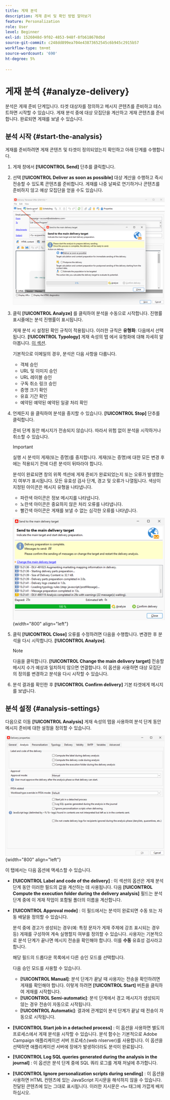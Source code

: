 ```yaml
---
title: 게재 분석
description: 게재 준비 및 확인 방법 알아보기
feature: Personalization
role: User
level: Beginner
exl-id: 1526048d-9f02-4853-948f-8fb618670dbd
source-git-commit: c248dd899ea704e43873652545c6b945c2915b57
workflow-type: tm+mt
source-wordcount: '690'
ht-degree: 5%

---
```


# 게재 분석 {#analyze-delivery}

분석은 게재 준비 단계입니다. 타겟 대상자를 정의하고 메시지 콘텐츠를 준비하고 테스트하면 시작할 수 있습니다. 게재 분석 중에 대상 모집단을 계산하고 게재 콘텐츠를 준비합니다. 완료되면 게재를 보낼 수 있습니다.

## 분석 시작 {#start-the-analysis}

게재를 준비하려면 게재 콘텐츠 및 타겟이 정의되었는지 확인하고 아래 단계를 수행합니다.

1. 게재 창에서 **[!UICONTROL Send]** 단추를 클릭합니다.
1. 선택 **[!UICONTROL Deliver as soon as possible]** 대상 계산을 수행하고 즉시 전송할 수 있도록 콘텐츠를 준비합니다. 게재를 나중 날짜로 연기하거나 콘텐츠를 준비하지 않고 예상 모집단을 얻을 수도 있습니다.

   ![](assets/delivery-analysis-start.png)

1. 클릭 **[!UICONTROL Analyze]** 를 클릭하여 분석을 수동으로 시작합니다. 진행률 표시줄에는 분석 진행률이 표시됩니다.

   게재 분석 시 설정된 확인 규칙이 적용됩니다. 이러한 규칙은 **유형화**: 다음에서 선택됩니다. **[!UICONTROL Typology]** 게재 속성의 탭 에서 유형화에 대해 자세히 알아봅니다. [이 섹션](../../automation/campaign-opt/campaign-typologies.md).

   기본적으로 이메일의 경우, 분석은 다음 사항을 다룹니다.

   * 객체 승인
   * URL 및 이미지 승인
   * URL 레이블 승인
   * 구독 취소 링크 승인
   * 증명 크기 확인
   * 유효 기간 확인
   * 예약된 예약된 예약된 일괄 처리 확인


1. 언제든지 을 클릭하여 분석을 중지할 수 있습니다. **[!UICONTROL Stop]** 단추를 클릭합니다.

   준비 단계 동안 메시지가 전송되지 않습니다. 따라서 위험 없이 분석을 시작하거나 취소할 수 있습니다.

   >[!IMPORTANT]
   >
   >실행 시 분석이 게재(또는 증명)를 중지합니다. 게재(또는 증명)에 대한 모든 변경 후에는 적용되기 전에 다른 분석이 뒤따라야 합니다.

   분석이 완료되면 창의 위쪽 섹션에 게재 준비가 완료되었는지 또는 오류가 발생했는지 여부가 표시됩니다. 모든 유효성 검사 단계, 경고 및 오류가 나열됩니다. 색상이 지정된 아이콘은 메시지 유형을 나타냅니다.

   * 파란색 아이콘은 정보 메시지를 나타냅니다.
   * 노란색 아이콘은 중요하지 않은 처리 오류를 나타냅니다.
   * 빨간색 아이콘은 게재를 보낼 수 없는 심각한 오류를 나타냅니다.

   ![](assets/delivery-analysis-results.png){width="800" align="left"}

1. 클릭 **[!UICONTROL Close]** 오류를 수정하려면 다음을 수행합니다. 변경한 후 분석을 다시 시작합니다. **[!UICONTROL Analyze]**.

   >[!NOTE]
   >
   >다음을 클릭합니다. **[!UICONTROL Change the main delivery target]** 전송할 메시지 수가 예상과 일치하지 않으면 연결합니다. 이 옵션을 사용하면 대상 모집단의 정의를 변경하고 분석을 다시 시작할 수 있습니다.

1. 분석 결과를 확인한 후 **[!UICONTROL Confirm delivery]** 기본 타겟에게 메시지를 보냅니다.


## 분석 설정 {#analysis-settings}

다음으로 이동 **[!UICONTROL Analysis]** 게재 속성의 탭을 사용하여 분석 단계 동안 메시지 준비에 대한 설정을 정의할 수 있습니다.

![](assets/delivery-properties-analysis-tab.png){width="800" align="left"}

이 탭에서는 다음 옵션에 액세스할 수 있습니다.

* **[!UICONTROL Label and code of the delivery]** : 이 섹션의 옵션은 게재 분석 단계 동안 이러한 필드의 값을 계산하는 데 사용됩니다. 다음 **[!UICONTROL Compute the execution folder during the delivery analysis]** 필드는 분석 단계 중에 이 게재 작업이 포함될 폴더의 이름을 계산합니다.

* **[!UICONTROL Approval mode]** : 이 필드에서는 분석이 완료되면 수동 또는 자동 배달을 정의할 수 있습니다.

   분석 중에 경고가 생성되는 경우(예: 특정 문자가 게재 주제에 강조 표시되는 경우 등) 게재를 구성하여 계속 실행할지 여부를 정의할 수 있습니다. 사용자는 기본적으로 분석 단계가 끝나면 메시지 전송을 확인해야 합니다. 이를 **수동** 유효성 검사라고 합니다.

   해당 필드의 드롭다운 목록에서 다른 승인 모드를 선택합니다.

   다음 승인 모드를 사용할 수 있습니다.

   * **[!UICONTROL Manual]**: 분석 단계가 끝날 때 사용자는 전송을 확인하려면 게재를 확인해야 합니다. 이렇게 하려면 **[!UICONTROL Start]** 버튼을 클릭하여 게재를 시작합니다.
   * **[!UICONTROL Semi-automatic]**: 분석 단계에서 경고 메시지가 생성되지 않는 경우 전송이 자동으로 시작됩니다.
   * **[!UICONTROL Automatic]**: 결과에 관계없이 분석 단계가 끝날 때 전송이 자동으로 시작됩니다.

* **[!UICONTROL Start job in a detached process]** : 이 옵션을 사용하면 별도의 프로세스에서 게재 분석을 시작할 수 있습니다. 분석 함수는 기본적으로 Adobe Campaign 애플리케이션 서버 프로세스(web nlserver)를 사용합니다. 이 옵션을 선택하면 애플리케이션 서버에 장애가 발생하더라도 분석이 완료됩니다.
* **[!UICONTROL Log SQL queries generated during the analysis in the journal]** : 이 옵션은 분석 단계 중에 SQL 쿼리 로그를 게재 저널에 추가합니다.
* **[!UICONTROL Ignore personalization scripts during sending]** : 이 옵션을 사용하면 HTML 컨텐츠에 있는 JavaScript 지시문을 해석하지 않을 수 있습니다. 전달된 콘텐츠에 있는 그대로 표시됩니다. 이러한 지시문은 `<%=` 태그에 가깝게 배치하십시오.
